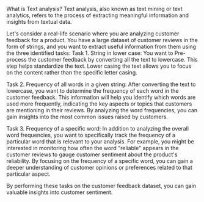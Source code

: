 What is Text analysis?
Text analysis, also known as text mining or text analytics, refers to the process of extracting meaningful information and insights from textual data.

Let's consider a real-life scenario where you are analyzing customer feedback for a product. You have a large dataset of customer reviews in the form of strings, and you want to extract useful information from them using the three identified tasks:
Task 1. String in lower case: You want to Pre-process the customer feedback by converting all the text to lowercase. This step helps standardize the text. Lower casing the text allows you to focus on the content rather than the specific letter casing.

Task 2. Frequency of all words in a given string: After converting the text to lowercase, you want to determine the frequency of each word in the customer feedback. This information will help you identify which words are used more frequently, indicating the key aspects or topics that customers are mentioning in their reviews. By analyzing the word frequencies, you can gain insights into the most common issues raised by customers.

Task 3. Frequency of a specific word: In addition to analyzing the overall word frequencies, you want to specifically track the frequency of a particular word that is relevant to your analysis. For example, you might be interested in monitoring how often the word "reliable" appears in the customer reviews to gauge customer sentiment about the product's reliability. By focusing on the frequency of a specific word, you can gain a deeper understanding of customer opinions or preferences related to that particular aspect.

By performing these tasks on the customer feedback dataset, you can gain valuable insights into customer sentiment.

